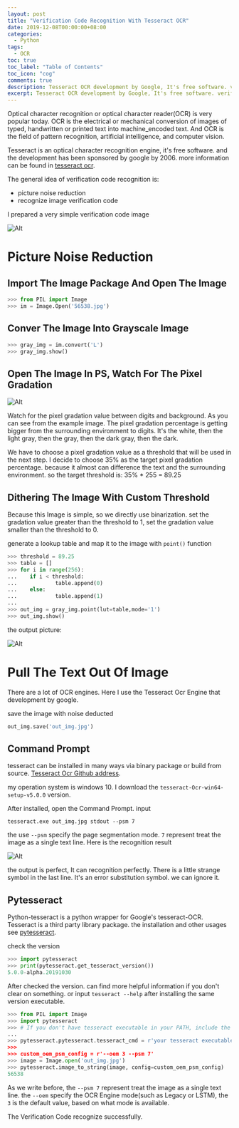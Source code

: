 ```yaml
---
layout: post
title: "Verification Code Recognition With Tesseract OCR"
date: 2019-12-08T00:00:00+08:00
categories:
  - Python
tags:
  - OCR
toc: true
toc_label: "Table of Contents"
toc_icon: "cog"
comments: true
description: Tesseract OCR development by Google, It's free software. verification code is common used in website.
excerpt: Tesseract OCR development by Google, It's free software. verification code is common used in website.
---
```

Optical character recognition or optical character reader(OCR) is very popular today. OCR is the electrical or mechanical conversion of images of typed, handwritten or printed text into machine_encoded text. And OCR is the field of pattern recognition, artificial intelligence, and computer vision.

Tesseract is an optical character recognition engine, it's free software. and the development has been sponsored by google by 2006. more information can be found in [tesseract ocr][6].

The general idea of verification code recognition is:
* picture noise reduction
* recognize image verification code

I prepared a very simple verification code image

![Alt][1]

# Picture Noise Reduction
## Import The Image Package And Open The Image
```python
>>> from PIL import Image
>>> im = Image.Open('56538.jpg')
```
## Conver The Image Into Grayscale Image
```python
>>> gray_img = im.convert('L')
>>> gray_img.show()
```

## Open The Image In PS, Watch For The Pixel Gradation


![Alt][2]

Watch for the pixel gradation value between digits and background. As you can see from the example image. The pixel gradation percentage is getting bigger from the surrounding environment to digits. It's the white, then the light gray, then the gray, then the dark gray, then the dark.

We have to choose a pixel gradation value as a threshold that will be used in the next step.  I decide to choose 35% as the target pixel gradation percentage. because it almost can difference the text and the surrounding environment. so the target threshold is: 35% * 255 = 89.25

## Dithering The Image With Custom Threshold
Because this Image is simple, so we directly use binarization. set the gradation value greater than the threshold to 1, set the gradation value smaller than the threshold to 0. 

generate a lookup table and map it to the image with `point()` function
```python
>>> threshold = 89.25
>>> table = []
>>> for i in range(256):
...    if i < threshold:
...            table.append(0)
...    else:
...            table.append(1)
...
>>> out_img = gray_img.point(lut=table,mode='1')
>>> out_img.show()
```
the output picture:

![Alt][3]


# Pull The Text Out Of Image
There are a lot of OCR engines. Here I use the Tesseract Ocr Engine that development by google.

save the image with noise deducted
```python
out_img.save('out_img.jpg')
```

## Command Prompt
tesseract can be installed in many ways via binary package or build from source. [Tesseract Ocr Github address][6].

my operation system is windows 10. I download the `tesseract-Ocr-win64-setup-v5.0.0` version.

After installed, open the Command Prompt. input 
```
tesseract.exe out_img.jpg stdout --psm 7
```
the use `--psm` specify the page segmentation mode. `7` represent treat the image as a single text line.
Here is the recognition result

![Alt][4]

the output is perfect, It can recognition perfectly. There is a little strange symbol in the last line. It's an error substitution symbol. we can ignore it.

## Pytesseract
Python-tesseract is a python wrapper for Google's tesseract-OCR. Tesseract is a third party library package. the installation and other usages see [pytesseract][5].

check the version
```python
>>> import pytesseract
>>> print(pytesseract.get_tesseract_version())
5.0.0-alpha.20191030
```
After checked the version. can find more helpful information if you don't clear on something. or input `tesseract --help` after installing the same version executable.
```python
>>> from PIL import Image
>>> import pytesseract
>>> # If you don't have tesseract executable in your PATH, include the following
...
>>> pytesseract.pytesseract.tesseract_cmd = r'your tesseract executable location
>>>
>>> custom_oem_psm_config = r'--oem 3 --psm 7'
>>> image = Image.open('out_img.jpg')
>>> pytesseract.image_to_string(image, config=custom_oem_psm_config)
56538
```
As we write before, the `--psm 7` represent treat the image as a single text line. the `--oem` specify the OCR Engine mode(such as Legacy or LSTM), the `3` is the default value, based on what mode is available.

The Verification Code recognize successfully.

[1]: /blog/assets/images/2019-12-08-Verification-Code-Recognition-With-Tesseract-OCR-a.jpg
[2]: /blog/assets/images/2019-12-08-Verification-Code-Recognition-With-Tesseract-OCR-b.png
[3]: /blog/assets/images/2019-12-08-Verification-Code-Recognition-With-Tesseract-OCR-c.jpg
[4]: /blog/assets/images/2019-12-08-Verification-Code-Recognition-With-Tesseract-OCR-d.png
[5]: https://pypi.org/project/pytesseract/
[6]: https://github.com/tesseract-ocr/tesseract
